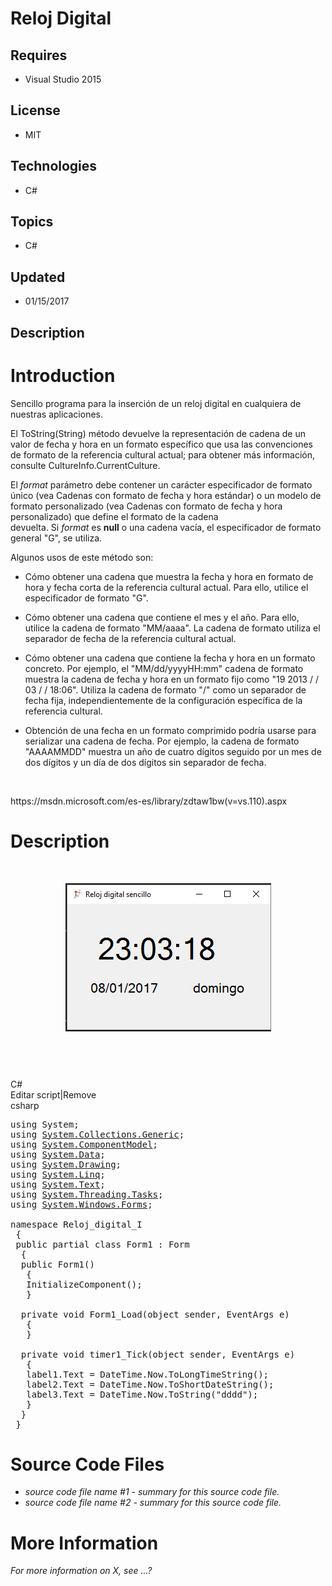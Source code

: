 # Reloj Digital
## Requires
- Visual Studio 2015
## License
- MIT
## Technologies
- C#
## Topics
- C#
## Updated
- 01/15/2017
## Description

<h1>Introduction</h1>
<p>Sencillo programa para la inserci&oacute;n de un reloj digital en cualquiera de nuestras aplicaciones.</p>
<p><span id="mt8" class="sentence">El&nbsp;<span class="selflink">ToString<span class="mtpsTagOuterHtml">(String)</span></span>&nbsp;m&eacute;todo devuelve la representaci&oacute;n de cadena de un valor de fecha y hora en un formato espec&iacute;fico
 que usa las convenciones de formato de la referencia cultural actual; para obtener m&aacute;s informaci&oacute;n, consulte&nbsp;<span>CultureInfo.CurrentCulture</span>.</span></p>
<p><span id="mt9" class="sentence">El&nbsp;<em>format</em>&nbsp;par&aacute;metro debe contener un car&aacute;cter especificador de formato &uacute;nico (vea&nbsp;Cadenas con formato de fecha y hora est&aacute;ndar) o un modelo de formato personalizado (vea&nbsp;Cadenas
 con formato de fecha y hora personalizado) que define el formato de la cadena devuelta.</span><span id="mt10" class="sentence">&nbsp;Si&nbsp;<em>format</em>&nbsp;es&nbsp;<strong>null</strong>&nbsp;o una cadena vac&iacute;a, el especificador de formato
 general &quot;G&quot;, se utiliza.</span></p>
<p><span id="mt11" class="sentence">Algunos usos de este m&eacute;todo son:</span></p>
<ul class="unordered">
<li>
<p><span id="mt12" class="sentence">C&oacute;mo obtener una cadena que muestra la fecha y hora en formato de hora y fecha corta de la referencia cultural actual.</span><span id="mt13" class="sentence">&nbsp;Para ello, utilice el especificador de formato
 &quot;G&quot;.</span></p>
</li><li>
<p><span id="mt14" class="sentence">C&oacute;mo obtener una cadena que contiene el mes y el a&ntilde;o.</span><span id="mt15" class="sentence">&nbsp;Para ello, utilice la cadena de formato &quot;MM/aaaa&quot;.</span><span id="mt16" class="sentence">&nbsp;La
 cadena de formato utiliza el separador de fecha de la referencia cultural actual.</span></p>
</li><li>
<p><span id="mt17" class="sentence">C&oacute;mo obtener una cadena que contiene la fecha y hora en un formato concreto.</span><span id="mt18" class="sentence">&nbsp;Por ejemplo, el &quot;MM/dd/yyyyHH:mm&quot; cadena de formato muestra la cadena de fecha y hora
 en un formato fijo como &quot;19 2013 / / 03 / / 18:06&quot;.</span><span id="mt19" class="sentence">&nbsp;Utiliza la cadena de formato &quot;/&quot; como un separador de fecha fija, independientemente de la configuraci&oacute;n espec&iacute;fica de la referencia cultural.</span></p>
</li><li>
<p><span id="mt20" class="sentence">Obtenci&oacute;n de una fecha en un formato comprimido podr&iacute;a usarse para serializar una cadena de fecha.</span><span id="mt21" class="sentence">&nbsp;Por ejemplo, la cadena de formato &quot;AAAAMMDD&quot; muestra un
 a&ntilde;o de cuatro d&iacute;gitos seguido por un mes de dos d&iacute;gitos y un d&iacute;a de dos d&iacute;gitos sin separador de fecha.</span></p>
</li></ul>
<p>&nbsp;</p>
<p>https://msdn.microsoft.com/es-es/library/zdtaw1bw(v=vs.110).aspx</p>
<h1>Description</h1>
<p>&nbsp;</p>
<p><img id="168129" src="168129-captura2.png" alt="" width="329" height="237" style="display:block; margin-left:auto; margin-right:auto"></p>
<p>&nbsp;</p>
<p>&nbsp;</p>
<div class="scriptcode">
<div class="pluginEditHolder" pluginCommand="mceScriptCode">
<div class="title"><span>C#</span></div>
<div class="pluginLinkHolder"><span class="pluginEditHolderLink">Editar script</span>|<span class="pluginRemoveHolderLink">Remove</span></div>
<span class="hidden">csharp</span>

<div class="preview">
<pre class="csharp"><span class="cs__keyword">using</span>&nbsp;System;&nbsp;
<span class="cs__keyword">using</span>&nbsp;<a class="libraryLink" href="https://msdn.microsoft.com/es-ES/library/System.Collections.Generic.aspx" target="_blank" title="Auto generated link to System.Collections.Generic">System.Collections.Generic</a>;&nbsp;
<span class="cs__keyword">using</span>&nbsp;<a class="libraryLink" href="https://msdn.microsoft.com/es-ES/library/System.ComponentModel.aspx" target="_blank" title="Auto generated link to System.ComponentModel">System.ComponentModel</a>;&nbsp;
<span class="cs__keyword">using</span>&nbsp;<a class="libraryLink" href="https://msdn.microsoft.com/es-ES/library/System.Data.aspx" target="_blank" title="Auto generated link to System.Data">System.Data</a>;&nbsp;
<span class="cs__keyword">using</span>&nbsp;<a class="libraryLink" href="https://msdn.microsoft.com/es-ES/library/System.Drawing.aspx" target="_blank" title="Auto generated link to System.Drawing">System.Drawing</a>;&nbsp;
<span class="cs__keyword">using</span>&nbsp;<a class="libraryLink" href="https://msdn.microsoft.com/es-ES/library/System.Linq.aspx" target="_blank" title="Auto generated link to System.Linq">System.Linq</a>;&nbsp;
<span class="cs__keyword">using</span>&nbsp;<a class="libraryLink" href="https://msdn.microsoft.com/es-ES/library/System.Text.aspx" target="_blank" title="Auto generated link to System.Text">System.Text</a>;&nbsp;
<span class="cs__keyword">using</span>&nbsp;<a class="libraryLink" href="https://msdn.microsoft.com/es-ES/library/System.Threading.Tasks.aspx" target="_blank" title="Auto generated link to System.Threading.Tasks">System.Threading.Tasks</a>;&nbsp;
<span class="cs__keyword">using</span>&nbsp;<a class="libraryLink" href="https://msdn.microsoft.com/es-ES/library/System.Windows.Forms.aspx" target="_blank" title="Auto generated link to System.Windows.Forms">System.Windows.Forms</a>;&nbsp;
&nbsp;
<span class="cs__keyword">namespace</span>&nbsp;Reloj_digital_I&nbsp;
&nbsp;{&nbsp;
&nbsp;<span class="cs__keyword">public</span>&nbsp;partial&nbsp;<span class="cs__keyword">class</span>&nbsp;Form1&nbsp;:&nbsp;Form&nbsp;
&nbsp;&nbsp;{&nbsp;
&nbsp;&nbsp;<span class="cs__keyword">public</span>&nbsp;Form1()&nbsp;
&nbsp;&nbsp;&nbsp;{&nbsp;
&nbsp;&nbsp;&nbsp;InitializeComponent();&nbsp;
&nbsp;&nbsp;&nbsp;}&nbsp;
&nbsp;
&nbsp;&nbsp;<span class="cs__keyword">private</span>&nbsp;<span class="cs__keyword">void</span>&nbsp;Form1_Load(<span class="cs__keyword">object</span>&nbsp;sender,&nbsp;EventArgs&nbsp;e)&nbsp;
&nbsp;&nbsp;&nbsp;{&nbsp;
&nbsp;&nbsp;&nbsp;}&nbsp;
&nbsp;
&nbsp;&nbsp;<span class="cs__keyword">private</span>&nbsp;<span class="cs__keyword">void</span>&nbsp;timer1_Tick(<span class="cs__keyword">object</span>&nbsp;sender,&nbsp;EventArgs&nbsp;e)&nbsp;
&nbsp;&nbsp;&nbsp;{&nbsp;
&nbsp;&nbsp;&nbsp;label1.Text&nbsp;=&nbsp;DateTime.Now.ToLongTimeString();&nbsp;
&nbsp;&nbsp;&nbsp;label2.Text&nbsp;=&nbsp;DateTime.Now.ToShortDateString();&nbsp;
&nbsp;&nbsp;&nbsp;label3.Text&nbsp;=&nbsp;DateTime.Now.ToString(<span class="cs__string">&quot;dddd&quot;</span>);&nbsp;
&nbsp;&nbsp;&nbsp;}&nbsp;
&nbsp;&nbsp;}&nbsp;
&nbsp;}</pre>
</div>
</div>
</div>
<h1><span>Source Code Files</span></h1>
<ul>
<li><em>source code file name #1 - summary for this source code file.</em> </li><li><em><em>source code file name #2 - summary for this source code file.</em></em>
</li></ul>
<h1>More Information</h1>
<p><em>For more information on X, see ...?</em></p>
